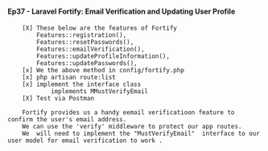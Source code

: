 ####  Ep37 - Laravel Fortify: Email Verification and Updating User Profile

        [X] These below are the features of Fortify
            Features::registration(),
            Features::resetPasswords(),
            Features::emailVerification(),
            Features::updateProfileInformation(),
            Features::updatePasswords(),
        [x] We the above method in config/fortify.php
        [x] php artisan route:list 
        [x] implement the interface class 
                implements MMustVerifyEmail
        [X] Test via Postman

        Fortify provides us a handy eemail verificatioon feature to confirm the user's email address.
        We can use the 'verify' middleware to protect our app routes.
        We  will need to implement the "MustVerifyEmail"  interface to our user model for email verification to work .
